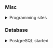 ### Misc
<details>
  <summary>Programming sites</summary>
<details>
  <summary>Programming notes: https://www3.ntu.edu.sg/home/ehchua/programming/index.html</summary>
  
* How to Install & Get Started...
* Client-Side Programming
* Database Programming
* VS Code
* [Getting Started with PostgreSQL](https://www3.ntu.edu.sg/home/ehchua/programming/sql/PostgreSQL_GetStarted.html)
* etc
</details>
</details>

### Database
<details>
  <summary>PostgreSQL started</summary>

  * [Getting Started with PostgreSQL](https://www3.ntu.edu.sg/home/ehchua/programming/sql/PostgreSQL_GetStarted.html)
  * [PostgreSQL Overview](https://www.prisma.io/dataguide/postgresql)
  * * [Introduction to optimizing PostgreSQL performance](https://www.prisma.io/dataguide/postgresql/reading-and-querying-data/optimizing-postgresql)
  * next
</details>
</details>
